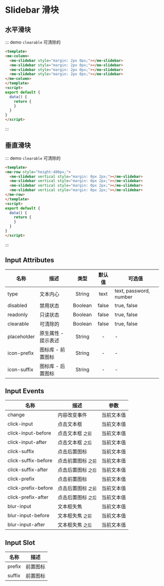 # Slidebar 滑块

## 水平滑块
::: demo `clearable` 可清除的
```html
<template>
<me-column>
  <me-slidebar style="margin: 2px 0px;"></me-slidebar>
  <me-slidebar style="margin: 2px 0px;"></me-slidebar>
  <me-slidebar style="margin: 2px 0px;"></me-slidebar>
  <me-slidebar style="margin: 2px 0px;"></me-slidebar>
</me-column>
</template>
<script>
export default {
  data() {
    return {
    }
  }
}
</script>
```
:::

## 垂直滑块
::: demo `clearable` 可清除的
```html
<template>
<me-row style="height:400px;">
  <me-slidebar vertical style="margin: 0px 2px;"></me-slidebar>
  <me-slidebar vertical style="margin: 0px 2px;"></me-slidebar>
  <me-slidebar vertical style="margin: 0px 2px;"></me-slidebar>
  <me-slidebar vertical style="margin: 0px 2px;"></me-slidebar>
</me-row>
</template>
<script>
export default {
  data() {
    return {
    }
  }
}
</script>
```
:::


## Input Attributes
| 名称        | 描述                |  类型   | 默认值 | 可选值                 |
| ----------- | ------------------- | :-----: | :----: | ---------------------- |
| type        | 文本内心            | String  |  text  | text, password, number |
| disabled    | 禁用状态            | Boolean | false  | true, false            |
| readonly    | 只读状态            | Boolean | false  | true, false            |
| clearable   | 可清除的            | Boolean | false  | true, false            |
| placeholder | 原生属性 - 提示表述 | String  |   -    | -                      |
| icon-prefix | 图标库 - 前置图标   | String  |   -    | -                      |
| icon-suffix | 图标库 - 后置图标   | String  |   -    | -                      |

## Input Events
| 名称                | 描述                |    参数    |
| ------------------- | ------------------- | :--------: |
| change              | 内容改变事件        | 当前文本值 |
| click-input         | 点击文本框          | 当前文本值 |
| click-input-before  | 点击文本框 `之前`   | 当前文本值 |
| click-input-after   | 点击文本框 `之后`   | 当前文本值 |
| click-suffix        | 点击后置图标        | 当前文本值 |
| click-suffix-before | 点击前置图标 `之前` | 当前文本值 |
| click-suffix-after  | 点击后置图标 `之后` | 当前文本值 |
| click-prefix        | 点击前置图标        | 当前文本值 |
| click-prefix-before | 点击后置图标 `之前` | 当前文本值 |
| click-prefix-after  | 点击后置图标 `之后` | 当前文本值 |
| blur-input          | 文本框失焦          | 当前文本值 |
| blur-input-before   | 文本框失焦 `之前`   | 当前文本值 |
| blur-input-after    | 文本框失焦 `之后`   | 当前文本值 |

## Input Slot
| 名称   | 描述     |
| ------ | -------- |
| prefix | 前置图标 |
| suffix | 前置图标 |